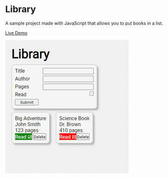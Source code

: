 # Library

A sample project made with JavaScript that allows you to put books in a list.

[Live Demo](https://robsassack.github.io/odin-library/)

![Screenshot of book list](screenshot.jpg)
